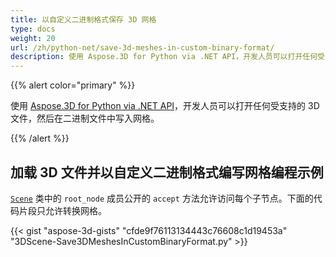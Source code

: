 ```yaml
---
title: 以自定义二进制格式保存 3D 网格
type: docs
weight: 20
url: /zh/python-net/save-3d-meshes-in-custom-binary-format/
description: 使用 Aspose.3D for Python via .NET API，开发人员可以打开任何受支持的 3D 文件，然后在自定义二进制文件中写入网格。
---
```

{{% alert color="primary" %}}

使用 [Aspose.3D for Python via .NET API](https://products.aspose.com/3d/python-net/)，开发人员可以打开任何受支持的 3D 文件，然后在二进制文件中写入网格。

{{% /alert %}}
##  **加载 3D 文件并以自定义二进制格式编写网格编程示例**
[`Scene`](https://reference.aspose.com/3d/net/aspose.threed/scene) 类中的 `root_node` 成员公开的 `accept` 方法允许访问每个子节点。下面的代码片段只允许转换网格。

{{< gist "aspose-3d-gists" "cfde9f76113134443c76608c1d19453a" "3DScene-Save3DMeshesInCustomBinaryFormat.py" >}}
